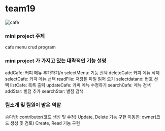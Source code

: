 # team19
![cafe](https://cdn.pixabay.com/photo/2015/10/12/15/14/coffee-984328__340.jpg)

### mini project 주제
cafe menu crud program

### mini project 가 가지고 있는 대략적인 기능 설명
addCafe: 커피 메뉴 추가하기/n
selectMenu: 기능 선택
deleteCafe: 커피 메뉴 삭제
selectCafe: 커피 메뉴 선택
readFile: 저장된 파일 읽어 오기
selectdatano: 번호 선택
listCafe: 목록 출력
updateCafe: 커피 메뉴 수정하기
searchCafe: 메뉴 검색
addStar: 별점 추가
searchStar: 별점 검색

### 팀소개 및 팀원이 맡은 역할
송다빈: contributor(코드 생성 및 수정) Update, Delete 기능 구현
이동은: owner(코드 생성 및 검토) Create, Read 기능 구현
